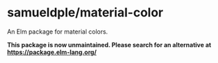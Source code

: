 # samueldple/material-color

An Elm package for material colors.

**This package is now unmaintained. Please search for an alternative at https://package.elm-lang.org/**
